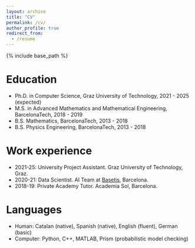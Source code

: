 ```yaml
---
layout: archive
title: "CV"
permalink: /cv/
author_profile: true
redirect_from:
  - /resume
---
```


{% include base_path %}

<!-- Full CV: <a href="./../files/CV_academic.pdf"
style="text-decoration: none;">
<img src="./../images/pdf-svg.svg" width=16em title="pdf"/>
</a> -->

Education
======
* Ph.D. in Computer Science, Graz University of Technology, 2021 - 2025 (expected)
* M.S. in Advanced Mathematics and Mathematical Engineering, BarcelonaTech, 2018 - 2019
* B.S. Mathematics, BarcelonaTech, 2013 - 2018
* B.S. Physics Engineering, BarcelonaTech, 2013 - 2018

Work experience
======
* 2021-25: University Project Assistant. Graz University of Technology, Graz.
* 2020-21: Data Scientist. AI Team at [Basetis](basetis.com), Barcelona.
* 2018-19: Private Academy Tutor. Academia Sol, Barcelona.

Languages
======
* Human: Catalan (native), Spanish (native), English (fluent), German (basic)
* Computer: Python, C++, MATLAB, Prism (probabilistic model checking)



<!-- Skills
======
* Skill 1
* Skill 2
  * Sub-skill 2.1
  * Sub-skill 2.2
  * Sub-skill 2.3
* Skill 3 -->

<!-- Publications
======
  <ul>{% for post in site.publications %}
    {% include archive-single-cv.html %}
  {% endfor %}</ul> -->

<!-- Talks
======
  <ul>{% for post in site.talks %}
    {% include archive-single-talk-cv.html %}
  {% endfor %}</ul>
   -->

<!-- Teaching
======
  <ul>{% for post in site.teaching %}
    {% include archive-single-cv.html %}
  {% endfor %}</ul> -->

<!-- Service and leadership
======
* PC Member: IJCAI (2024), CAV-AE (2023, 2024), VMCAI-AE (2024), 
* Subreviewer for TACAS (2023), CAV-AE (2022), RV (2022), VMCAI (2024), AISoLA (2023) -->
